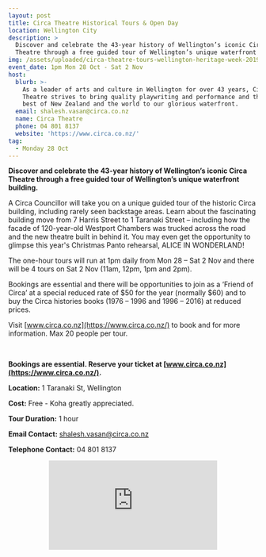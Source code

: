 ```yaml
---
layout: post
title: Circa Theatre Historical Tours & Open Day
location: Wellington City
description: >
  Discover and celebrate the 43-year history of Wellington’s iconic Circa
  Theatre through a free guided tour of Wellington’s unique waterfront building.
img: /assets/uploaded/circa-theatre-tours-wellington-heritage-week-2019.jpg
event_date: 1pm Mon 28 Oct - Sat 2 Nov
host:
  blurb: >-
    As a leader of arts and culture in Wellington for over 43 years, Circa
    Theatre strives to bring quality playwriting and performance and the very
    best of New Zealand and the world to our glorious waterfront.
  email: shalesh.vasan@circa.co.nz
  name: Circa Theatre
  phone: 04 801 8137
  website: 'https://www.circa.co.nz/'
tag:
  - Monday 28 Oct
---
```

**Discover and celebrate the 43-year history of Wellington’s iconic Circa Theatre through a free guided tour of Wellington’s unique waterfront building.**

A Circa Councillor will take you on a unique guided tour of the historic Circa building, including rarely seen backstage areas. Learn about the fascinating building move from 7 Harris Street to 1 Taranaki Street – including how the facade of 120-year-old Westport Chambers was trucked across the road and the new theatre built in behind it. You may even get the opportunity to glimpse this year's Christmas Panto rehearsal, ALICE IN WONDERLAND!

The one-hour tours will run at 1pm daily from Mon 28 – Sat 2 Nov and there will be 4 tours on Sat 2 Nov (11am, 12pm, 1pm and 2pm). 

Bookings are essential and there will be opportunities to join as a ‘Friend of Circa’ at a special reduced rate of $50 for the year (normally $60) and to buy the Circa histories books (1976 – 1996 and 1996 – 2016) at reduced prices. 

Visit [www.circa.co.nz](https://www.circa.co.nz/) to book and for more information. Max 20 people per tour. 

<br>

**Bookings are essential. Reserve your ticket at [www.circa.co.nz](https://www.circa.co.nz/).**

**Location:** 1 Taranaki St, Wellington

**Cost:** Free - Koha greatly appreciated. 

**Tour Duration:** 1 hour

**Email Contact:** shalesh.vasan@circa.co.nz

**Telephone Contact:** 04 801 8137

<center><iframe src="https://www.facebook.com/plugins/page.php?href=https%3A%2F%2Fwww.facebook.com%2FCircaTheatre%2F&tabs=header&width=340&height=180&small_header=true&adapt_container_width=true&hide_cover=false&show_facepile=false&appId" width="340" height="180" style="border:none;overflow:hidden" scrolling="no" frameborder="0" allowTransparency="true" allow="encrypted-media"></iframe></center>
